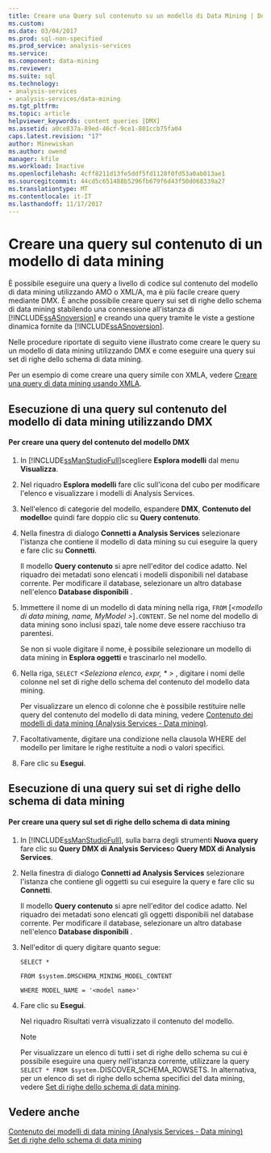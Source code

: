 ```yaml
---
title: Creare una Query sul contenuto su un modello di Data Mining | Documenti Microsoft
ms.custom: 
ms.date: 03/04/2017
ms.prod: sql-non-specified
ms.prod_service: analysis-services
ms.service: 
ms.component: data-mining
ms.reviewer: 
ms.suite: sql
ms.technology:
- analysis-services
- analysis-services/data-mining
ms.tgt_pltfrm: 
ms.topic: article
helpviewer_keywords: content queries [DMX]
ms.assetid: a0ce837a-89ed-46cf-9ce1-801ccb75fa04
caps.latest.revision: "17"
author: Minewiskan
ms.author: owend
manager: kfile
ms.workload: Inactive
ms.openlocfilehash: 4cff8211d13fe5ddf5fd1128f0fd53a0ab013ae1
ms.sourcegitcommit: 44cd5c651488b5296fb679f6d43f50d068339a27
ms.translationtype: MT
ms.contentlocale: it-IT
ms.lasthandoff: 11/17/2017
---
```

# <a name="create-a-content-query-on-a-mining-model"></a>Creare una query sul contenuto di un modello di data mining
  È possibile eseguire una query a livello di codice sul contenuto del modello di data mining utilizzando AMO o XML/A, ma è più facile creare query mediante DMX. È anche possibile creare query sui set di righe dello schema di data mining stabilendo una connessione all'istanza di [!INCLUDE[ssASnoversion](../../includes/ssasnoversion-md.md)] e creando una query tramite le viste a gestione dinamica fornite da [!INCLUDE[ssASnoversion](../../includes/ssasnoversion-md.md)].  
  
 Nelle procedure riportate di seguito viene illustrato come creare le query su un modello di data mining utilizzando DMX e come eseguire una query sui set di righe dello schema di data mining.  
  
 Per un esempio di come creare una query simile con XMLA, vedere [Creare una query di data mining usando XMLA](../../analysis-services/data-mining/create-a-data-mining-query-by-using-xmla.md).  
  
## <a name="querying-data-mining-model-content-by-using-dmx"></a>Esecuzione di una query sul contenuto del modello di data mining utilizzando DMX  
  
#### <a name="to-create-a-dmx-model-content-query"></a>Per creare una query del contenuto del modello DMX  
  
1.  In [!INCLUDE[ssManStudioFull](../../includes/ssmanstudiofull-md.md)]scegliere **Esplora modelli** dal menu **Visualizza**.  
  
2.  Nel riquadro **Esplora modelli** fare clic sull'icona del cubo per modificare l'elenco e visualizzare i modelli di Analysis Services.  
  
3.  Nell'elenco di categorie del modello, espandere **DMX**, **Contenuto del modello**e quindi fare doppio clic su **Query contenuto**.  
  
4.  Nella finestra di dialogo **Connetti a Analysis Services** selezionare l'istanza che contiene il modello di data mining su cui eseguire la query e fare clic su **Connetti**.  
  
     Il modello **Query contenuto** si apre nell'editor del codice adatto. Nel riquadro dei metadati sono elencati i modelli disponibili nel database corrente. Per modificare il database, selezionare un altro database nell'elenco **Database disponibili** .  
  
5.  Immettere il nome di un modello di data mining nella riga, `FROM` [*\<modello di data mining, name, MyModel >*]`.CONTENT`. Se nel nome del modello di data mining sono inclusi spazi, tale nome deve essere racchiuso tra parentesi.  
  
     Se non si vuole digitare il nome, è possibile selezionare un modello di data mining in **Esplora oggetti** e trascinarlo nel modello.  
  
6.  Nella riga, `SELECT`  *\<Seleziona elenco, expr, \* >* , digitare i nomi delle colonne nel set di righe dello schema del contenuto del modello data mining.  
  
     Per visualizzare un elenco di colonne che è possibile restituire nelle query del contenuto del modello di data mining, vedere [Contenuto dei modelli di data mining &#40;Analysis Services - Data mining&#41;](../../analysis-services/data-mining/mining-model-content-analysis-services-data-mining.md).  
  
7.  Facoltativamente, digitare una condizione nella clausola WHERE del modello per limitare le righe restituite a nodi o valori specifici.  
  
8.  Fare clic su **Esegui**.  
  
## <a name="querying-the-data-mining-schema-rowsets"></a>Esecuzione di una query sui set di righe dello schema di data mining  
  
#### <a name="to-create-a-query-against-the-data-mining-schema-rowset"></a>Per creare una query sul set di righe dello schema di data mining  
  
1.  In [!INCLUDE[ssManStudioFull](../../includes/ssmanstudiofull-md.md)], sulla barra degli strumenti **Nuova query** fare clic su **Query DMX di Analysis Services**o **Query MDX di Analysis Services**.  
  
2.  Nella finestra di dialogo **Connetti ad Analysis Services** selezionare l'istanza che contiene gli oggetti su cui eseguire la query e fare clic su **Connetti**.  
  
     Il modello **Query contenuto** si apre nell'editor del codice adatto. Nel riquadro dei metadati sono elencati gli oggetti disponibili nel database corrente. Per modificare il database, selezionare un altro database nell'elenco **Database disponibili** .  
  
3.  Nell'editor di query digitare quanto segue:  
  
     `SELECT *`  
  
     `FROM $system.DMSCHEMA_MINING_MODEL_CONTENT`  
  
     `WHERE MODEL_NAME = '<model name>'`  
  
4.  Fare clic su **Esegui**.  
  
     Nel riquadro Risultati verrà visualizzato il contenuto del modello.  
  
    > [!NOTE]  
    >  Per visualizzare un elenco di tutti i set di righe dello schema su cui è possibile eseguire una query nell'istanza corrente, utilizzare la query `SELECT * FROM $system.`DISCOVER_SCHEMA_ROWSETS. In alternativa, per un elenco di set di righe dello schema specifici del data mining, vedere [Set di righe dello schema di data mining](../../analysis-services/schema-rowsets/data-mining/data-mining-schema-rowsets.md).  
  
## <a name="see-also"></a>Vedere anche  
 [Contenuto dei modelli di data mining &#40;Analysis Services - Data mining&#41;](../../analysis-services/data-mining/mining-model-content-analysis-services-data-mining.md)   
 [Set di righe dello schema di data mining](../../analysis-services/schema-rowsets/data-mining/data-mining-schema-rowsets.md)  
  
  
